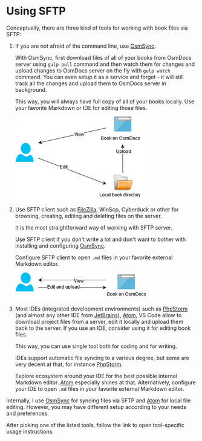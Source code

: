 # Using SFTP

Conceptually, there are three kind of tools for working with book files via SFTP:

1. If you are not afraid of the command line, use [OsmSync](using-sftp/osmsync.html).

    With OsmSync, first download files of all of your books from OsmDocs server using `gulp pull` command and then watch them for changes and upload changes to OsmDocs server on the fly with `gulp watch` command. You can even setup it as a service and forget - it will still track all the changes and upload them to OsmDocs server in background.

    This way, you will always have full copy of all of your books locally. Use your favorite Markdown or IDE for editing those files.

    ![Editing in local directory](using-sftp/editing-in-local-directory.png)

2. Use SFTP client such as [FileZilla](using-sftp/filezilla.html), WinScp, Cyberduck or other for browsing, creating, editing and deleting files on the server.

    It is the most straightforward way of working with SFTP server.

    Use SFTP client if you don't write a lot and don't want to bother with installing and configuring [OsmSync](using-sftp/osmsync.html).

    Configure SFTP client to open `.md` files in your favorite external Markdown editor.

    ![Editing on server](using-sftp/editing-on-server.png)

3. Most IDEs (integrated development environments) such as [PhpStorm](using-sftp/phpstorm.html) (and almost any other IDE from [JetBrains](https://www.jetbrains.com/products.html)), [Atom](using-sftp/atom.html), VS Code allow to download project files from a server, edit it locally and upload them back to the server. If you use an IDE, consider using it for editing book files.

    This way, you can use single tool both for coding and for writing.

    IDEs support automatic file syncing to a various degree, but some are very decent at that, for instance [PhpStorm](using-sftp/phpstorm.html).

    Explore ecosystem around your IDE for the best possible internal Markdown editor. [Atom](markdown-editors/atom.html) especially shines at that. Alternatively, configure your IDE to open `.md` files in your favorite external Markdown editor.

Internally, I use [OsmSync](using-sftp/osmsync.html) for syncing files via SFTP and [Atom](markdown-editors/atom.html) for local file editing. However, you may have different setup according to your needs and preferences.

After picking one of the listed tools, follow the link to open tool-specific usage instructions.
